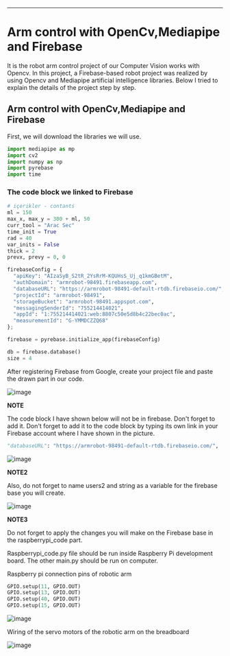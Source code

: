 -----------------------------------------------

# Arm control with OpenCv,Mediapipe and Firebase
It is the robot arm control project of our Computer Vision works with Opencv. In this project, a Firebase-based robot project was realized by using Opencv and Mediapipe artificial intelligence libraries. Below I tried to explain the details of the project step by step.

## Arm control with OpenCv,Mediapipe and Firebase

First, we will download the libraries we will use.
```Python
import mediapipe as mp
import cv2
import numpy as np
import pyrebase
import time
```

### The code block we linked to Firebase

```Python
# içerikler - contants
ml = 150
max_x, max_y = 300 + ml, 50
curr_tool = "Arac Sec"
time_init = True
rad = 40
var_inits = False
thick = 2
prevx, prevy = 0, 0

firebaseConfig = {
  "apiKey": "AIzaSyB_S2tR_2YsRrM-KQUHsS_Uj_q1kmGBetM",
  "authDomain": "armrobot-98491.firebaseapp.com",
  "databaseURL": "https://armrobot-98491-default-rtdb.firebaseio.com/",
  "projectId": "armrobot-98491",
  "storageBucket": "armrobot-98491.appspot.com",
  "messagingSenderId": "755214414021",
  "appId": "1:755214414021:web:8807c50e5d8b4c22bec0ac",
  "measurementId": "G-YMMDCZZQ68"
};

firebase = pyrebase.initialize_app(firebaseConfig)

db = firebase.database()
size = 4
```
After registering Firebase from Google, create your project file and paste the drawn part in our code.


![image](https://user-images.githubusercontent.com/67556543/181937768-3ef4a23d-9acd-47ff-b420-a3b14e03f6e4.png)

**NOTE**

The code block I have shown below will not be in firebase. Don't forget to add it. Don't forget to add it to the code block by typing its own link in your Firebase account where I have shown in the picture.

```Python
"databaseURL": "https://armrobot-98491-default-rtdb.firebaseio.com/",
```
![image](https://user-images.githubusercontent.com/67556543/181940174-38953af5-1e58-4b52-a56e-709a9d181a18.png)

**NOTE2**

Also, do not forget to name users2 and string as a variable for the firebase base you will create.

![image](https://user-images.githubusercontent.com/67556543/181944242-afa1982a-3d3d-4322-b5e0-b7d1be42f05a.png)

**NOTE3**

Do not forget to apply the changes you will make on the Firebase base in the raspberrypi_code part.

Raspberrypi_code.py file should be run inside Raspberry Pi development board. The other main.py should be run on computer.

Raspberry pi connection pins of robotic arm

```Python
GPIO.setup(11, GPIO.OUT)
GPIO.setup(13, GPIO.OUT)
GPIO.setup(40, GPIO.OUT)
GPIO.setup(15, GPIO.OUT)
```

![image](https://user-images.githubusercontent.com/67556543/181952328-b0049466-522f-4a12-9df0-f40bb0a595e7.png)

Wiring of the servo motors of the robotic arm on the breadboard

![image](https://user-images.githubusercontent.com/67556543/181953686-9304b1fe-4a4f-4db1-aadc-6a54004b273b.png)

